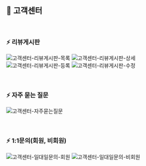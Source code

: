 ## 💌 고객센터
<br>

### ⚡ 리뷰게시판
![고객센터-리뷰게시판-목록](https://github.com/user-attachments/assets/81ff7962-69e1-45b5-82c7-d1a46d0d1dba)
![고객센터-리뷰게시판-상세](https://github.com/user-attachments/assets/cde69cf5-b6a5-408a-8ba2-8af0c83bb137)
![고객센터-리뷰게시판-등록](https://github.com/user-attachments/assets/b558edb2-d5c2-4182-903e-8cfcd0daa0b2)
![고객센터-리뷰게시판-수정](https://github.com/user-attachments/assets/b026699e-b0d4-4125-91f9-f7d57ed70f14)
<br>
<br>
<br>

### ⚡ 자주 묻는 질문
![고객센터-자주묻는질문](https://github.com/user-attachments/assets/5c81326b-97d6-46d4-a561-0740f95000d3)
<br>
<br>
<br>

### ⚡ 1:1문의(회원, 비회원)
![고객센터-일대일문의-회원](https://github.com/user-attachments/assets/04cb7580-46fd-47bd-ba94-31000a234bca)
![고객센터-일대일문의-비회원](https://github.com/user-attachments/assets/582e4111-5401-4a39-aa95-5febd63e9b25)
